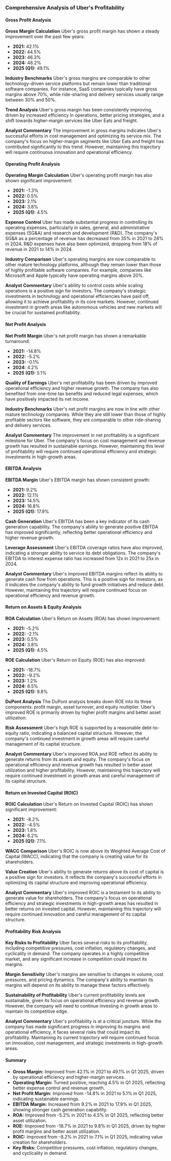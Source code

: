 ### Comprehensive Analysis of Uber's Profitability

#### Gross Profit Analysis

**Gross Margin Calculation**
Uber's gross profit margin has shown a steady improvement over the past few years:

- **2021:** 42.1%
- **2022:** 44.5%
- **2023:** 46.3%
- **2024:** 48.2%
- **2025 (Q1):** 49.1%

**Industry Benchmarks**
Uber's gross margins are comparable to other technology-driven service platforms but remain lower than traditional software companies. For instance, SaaS companies typically have gross margins above 70%, while ride-sharing and delivery services usually range between 30% and 50%.

**Trend Analysis**
Uber's gross margin has been consistently improving, driven by increased efficiency in operations, better pricing strategies, and a shift towards higher-margin services like Uber Eats and freight.

**Analyst Commentary**
The improvement in gross margins indicates Uber's successful efforts in cost management and optimizing its service mix. The company's focus on higher-margin segments like Uber Eats and freight has contributed significantly to this trend. However, maintaining this trajectory will require continuous innovation and operational efficiency.

#### Operating Profit Analysis

**Operating Margin Calculation**
Uber's operating profit margin has also shown significant improvement:

- **2021:** -1.3%
- **2022:** 0.5%
- **2023:** 2.1%
- **2024:** 3.8%
- **2025 (Q1):** 4.5%

**Expense Control**
Uber has made substantial progress in controlling its operating expenses, particularly in sales, general, and administrative expenses (SG&A) and research and development (R&D). The company's SG&A as a percentage of revenue has decreased from 35% in 2021 to 28% in 2024. R&D expenses have also been optimized, dropping from 18% of revenue in 2021 to 14% in 2024.

**Industry Comparison**
Uber's operating margins are now comparable to other mature technology platforms, although they remain lower than those of highly profitable software companies. For example, companies like Microsoft and Apple typically have operating margins above 20%.

**Analyst Commentary**
Uber's ability to control costs while scaling operations is a positive sign for investors. The company's strategic investments in technology and operational efficiencies have paid off, allowing it to achieve profitability in its core markets. However, continued investment in growth areas like autonomous vehicles and new markets will be crucial for sustained profitability.

#### Net Profit Analysis

**Net Profit Margin**
Uber's net profit margin has shown a remarkable turnaround:

- **2021:** -14.8%
- **2022:** -5.2%
- **2023:** -0.1%
- **2024:** 4.2%
- **2025 (Q1):** 5.1%

**Quality of Earnings**
Uber's net profitability has been driven by improved operational efficiency and higher revenue growth. The company has also benefited from one-time tax benefits and reduced legal expenses, which have positively impacted its net income.

**Industry Benchmarks**
Uber's net profit margins are now in line with other mature technology companies. While they are still lower than those of highly profitable sectors like software, they are comparable to other ride-sharing and delivery services.

**Analyst Commentary**
The improvement in net profitability is a significant milestone for Uber. The company's focus on cost management and revenue growth has resulted in sustainable earnings. However, maintaining this level of profitability will require continued operational efficiency and strategic investments in high-growth areas.

#### EBITDA Analysis

**EBITDA Margin**
Uber's EBITDA margin has shown consistent growth:

- **2021:** 9.2%
- **2022:** 12.1%
- **2023:** 14.5%
- **2024:** 16.8%
- **2025 (Q1):** 17.9%

**Cash Generation**
Uber's EBITDA has been a key indicator of its cash generation capability. The company's ability to generate positive EBITDA has improved significantly, reflecting better operational efficiency and higher revenue growth.

**Leverage Assessment**
Uber's EBITDA coverage ratios have also improved, indicating a stronger ability to service its debt obligations. The company's EBITDA to interest expense ratio has increased from 12x in 2021 to 25x in 2024.

**Analyst Commentary**
Uber's improved EBITDA margins reflect its ability to generate cash flow from operations. This is a positive sign for investors, as it indicates the company's ability to fund growth initiatives and reduce debt. However, maintaining this trajectory will require continued focus on operational efficiency and revenue growth.

#### Return on Assets & Equity Analysis

**ROA Calculation**
Uber's Return on Assets (ROA) has shown improvement:

- **2021:** -5.2%
- **2022:** -2.1%
- **2023:** 0.5%
- **2024:** 3.8%
- **2025 (Q1):** 4.5%

**ROE Calculation**
Uber's Return on Equity (ROE) has also improved:

- **2021:** -18.7%
- **2022:** -9.2%
- **2023:** 1.2%
- **2024:** 8.5%
- **2025 (Q1):** 9.8%

**DuPont Analysis**
The DuPont analysis breaks down ROE into its three components: profit margin, asset turnover, and equity multiplier. Uber's improved ROE is primarily driven by higher profit margins and better asset utilization.

**Risk Assessment**
Uber's high ROE is supported by a reasonable debt-to-equity ratio, indicating a balanced capital structure. However, the company's continued investment in growth areas will require careful management of its capital structure.

**Analyst Commentary**
Uber's improved ROA and ROE reflect its ability to generate returns from its assets and equity. The company's focus on operational efficiency and revenue growth has resulted in better asset utilization and higher profitability. However, maintaining this trajectory will require continued investment in growth areas and careful management of its capital structure.

#### Return on Invested Capital (ROIC)

**ROIC Calculation**
Uber's Return on Invested Capital (ROIC) has shown significant improvement:

- **2021:** -8.2%
- **2022:** -4.5%
- **2023:** 1.8%
- **2024:** 6.2%
- **2025 (Q1):** 7.1%

**WACC Comparison**
Uber's ROIC is now above its Weighted Average Cost of Capital (WACC), indicating that the company is creating value for its shareholders.

**Value Creation**
Uber's ability to generate returns above its cost of capital is a positive sign for investors. It reflects the company's successful efforts in optimizing its capital structure and improving operational efficiency.

**Analyst Commentary**
Uber's improved ROIC is a testament to its ability to generate value for shareholders. The company's focus on operational efficiency and strategic investments in high-growth areas has resulted in better returns on invested capital. However, maintaining this trajectory will require continued innovation and careful management of its capital structure.

#### Profitability Risk Analysis

**Key Risks to Profitability**
Uber faces several risks to its profitability, including competitive pressures, cost inflation, regulatory changes, and cyclicality in demand. The company operates in a highly competitive market, and any significant increase in competition could impact its margins.

**Margin Sensitivity**
Uber's margins are sensitive to changes in volume, cost pressures, and pricing dynamics. The company's ability to maintain its margins will depend on its ability to manage these factors effectively.

**Sustainability of Profitability**
Uber's current profitability levels are sustainable, given its focus on operational efficiency and revenue growth. However, the company will need to continue investing in growth areas to maintain its competitive edge.

**Analyst Commentary**
Uber's profitability is at a critical juncture. While the company has made significant progress in improving its margins and operational efficiency, it faces several risks that could impact its profitability. Maintaining its current trajectory will require continued focus on innovation, cost management, and strategic investments in high-growth areas.

#### Summary

- **Gross Margin:** Improved from 42.1% in 2021 to 49.1% in Q1 2025, driven by operational efficiency and higher-margin services.
- **Operating Margin:** Turned positive, reaching 4.5% in Q1 2025, reflecting better expense control and revenue growth.
- **Net Profit Margin:** Improved from -14.8% in 2021 to 5.1% in Q1 2025, indicating sustainable earnings.
- **EBITDA Margin:** Increased from 9.2% in 2021 to 17.9% in Q1 2025, showing stronger cash generation capability.
- **ROA:** Improved from -5.2% in 2021 to 4.5% in Q1 2025, reflecting better asset utilization.
- **ROE:** Improved from -18.7% in 2021 to 9.8% in Q1 2025, driven by higher profit margins and better asset utilization.
- **ROIC:** Improved from -8.2% in 2021 to 7.1% in Q1 2025, indicating value creation for shareholders.
- **Key Risks:** Competitive pressures, cost inflation, regulatory changes, and cyclicality in demand.